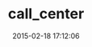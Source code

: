 ---
layout: post
title:  "call_center"
repo:   "zendesk/call_center"
date:   2015-02-18 17:12:06
gemurl: http://github.com/zendesk/call_center
---